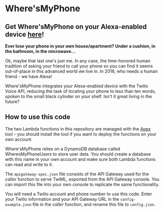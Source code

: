 # Where'sMyPhone

## Get Where'sMyPhone on your Alexa-enabled device [here](https://www.amazon.com/Jesse-Friedman-WheresMyPhone/dp/B01M6AFH5L/)!

**Ever lose your phone in your own house/apartment? Under a cushion, in the bathroom, in the microwave...**

Ok, maybe that last one's just me. In any case, the time-honored human tradition of asking your friend to call your phone so you can find it seems out-of-place in this advanced world we live in. In 2016, who needs a human friend - we have Alexa!

Where'sMyPhone integrates your Alexa-enabled device with the Twilio Voice API, reducing the task of locating your phone to less than ten words, spoken to the small black cylinder on your shelf. Isn't it great living in the future?

## How to use this code

The two Lambda functions in this repository are managed with the [Apex](https://github.com/apex/apex) tool - you should install the tool if you want to deploy the functions on your own account.

Where'sMyPhone relies on a DynamoDB database called WheresMyPhoneUsers to store user data. You should create a database with this name in your own account and make sure both Lambda functions can read and write to it.

The `apigateway-spec.json` file consists of the API Gateway used for the *caller* function to serve TwiML, exported from the API Gateway console. You can import this file into your own console to replicate the same functionality.

You will need a Twilio account and phone number to use this code. Enter your Twilio information and your API Gateway URL in the `config-example.json` file in the *caller* function, and rename this file to `config.json`.
